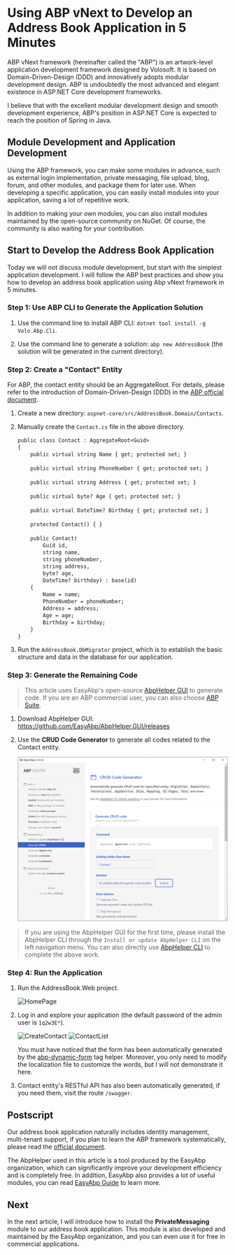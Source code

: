 # Using ABP vNext to Develop an Address Book Application in 5 Minutes

ABP vNext framework (hereinafter called the "ABP") is an artwork-level application development framework designed by Volosoft. It is based on Domain-Driven-Design (DDD) and innovatively adopts modular development design. ABP is undoubtedly the most advanced and elegant existence in ASP.NET Core development frameworks.

I believe that with the excellent modular development design and smooth development experience, ABP's position in ASP.NET Core is expected to reach the position of Spring in Java.

## Module Development and Application Development

Using the ABP framework, you can make some modules in advance, such as external login implementation, private messaging, file upload, blog, forum, and other modules, and package them for later use. When developing a specific application, you can easily install modules into your application, saving a lot of repetitive work.

In addition to making your own modules, you can also install modules maintained by the open-source community on NuGet. Of course, the community is also waiting for your contribution.

## Start to Develop the Address Book Application

Today we will not discuss module development, but start with the simplest application development. I will follow the ABP best practices and show you how to develop an address book application using Abp vNext framework in 5 minutes.

### Step 1: Use ABP CLI to Generate the Application Solution

1. Use the command line to install ABP CLI: `dotnet tool install -g Volo.Abp.Cli`.

2. Use the command line to generate a solution: `abp new AddressBook` (the solution will be generated in the current directory).

### Step 2: Create a "Contact" Entity

For ABP, the contact entity should be an AggregateRoot. For details, please refer to the introduction of Domain-Driven-Design (DDD) in the [ABP official document](https://docs.abp.io/en/abp/latest/Domain-Driven-Design).

1. Create a new directory: `aspnet-core/src/AddressBook.Domain/Contacts`.

2. Manually create the `Contact.cs` file in the above directory.

    ```
    public class Contact : AggregateRoot<Guid>
    {
        public virtual string Name { get; protected set; }
        
        public virtual string PhoneNumber { get; protected set; }
        
        public virtual string Address { get; protected set; }
        
        public virtual byte? Age { get; protected set; }
        
        public virtual DateTime? Birthday { get; protected set; }
        
        protected Contact() { }

        public Contact(
            Guid id,
            string name,
            string phoneNumber,
            string address,
            byte? age,
            DateTime? birthday) : base(id)
        {
            Name = name;
            PhoneNumber = phoneNumber;
            Address = address;
            Age = age;
            Birthday = birthday;
        }
    }
    ```

3. Run the `AddressBook.DbMigrator` project, which is to establish the basic structure and data in the database for our application.

### Step 3: Generate the Remaining Code

> This article uses EasyAbp's open-source [AbpHelper GUI](https://easyabp.io/abphelper/AbpHelper.GUI) to generate code. If you are an ABP commercial user, you can also choose [ABP Suite](https://commercial.abp.io/tools/suite).

1. Download AbpHelper GUI: https://github.com/EasyAbp/AbpHelper.GUI/releases

2. Use the **CRUD Code Generator** to generate all codes related to the Contact entity.

    ![CrudCodeGenerator](images/CrudCodeGenerator.png)

> If you are using the AbpHelper GUI for the first time, please install the AbpHelper CLI through the `Install or update AbpHelper CLI` on the left navigation menu. You can also directly use [AbpHelper CLI](https://easyabp.io/abphelper/AbpHelper.CLI) to complete the above work.

### Step 4: Run the Application

1. Run the AddressBook.Web project.

    ![HomePage](images/HomePage.png)

2. Log in and explore your application (the default password of the admin user is `1q2w3E*`).

    ![CreateContact](images/CreateContact.png)
    ![ContactList](images/ContactList.png)

    You must have noticed that the form has been automatically generated by the [abp-dynamic-form](https://docs.abp.io/en/abp/latest/UI/AspNetCore/Tag-Helpers/Dynamic-Forms) tag helper. Moreover, you only need to modify the localization file to customize the words, but I will not demonstrate it here.

3. Contact entity's RESTful API has also been automatically generated, if you need them, visit the route `/swagger`.

## Postscript

Our address book application naturally includes identity management, multi-tenant support, if you plan to learn the ABP framework systematically, please read the [official document](https://docs.abp.io).

The AbpHelper used in this article is a tool produced by the EasyAbp organization, which can significantly improve your development efficiency and is completely free. In addition, EasyAbp also provides a lot of useful modules, you can read [EasyAbp Guide](https://github.com/EasyAbp/EasyAbpGuide) to learn more.

## Next

In the next article, I will introduce how to install the **PrivateMessaging** module to our address book application. This module is also developed and maintained by the EasyAbp organization, and you can even use it for free in commercial applications.